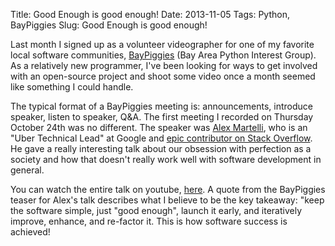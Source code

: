 Title: Good Enough is good enough!
Date: 2013-11-05
Tags: Python, BayPiggies
Slug: Good Enough is good enough!

Last month I signed up as a volunteer videographer for one of my favorite local software communities, [BayPiggies][1] (Bay Area Python Interest Group). As a relatively new programmer, I've been looking for ways to get involved with an open-source project and shoot some video once a month seemed like something I could handle.

The typical format of a BayPiggies meeting is: announcements, introduce speaker, listen to speaker, Q&A. The first meeting I recorded on Thursday October 24th was no different. The speaker was [Alex Martelli][2], who is an "Uber Technical Lead" at Google and [epic contributor on Stack Overflow][3]. He gave a really interesting talk about our obsession with perfection as a society and how that doesn't really work well with software development in general.

You can watch the entire talk on youtube, [here][4]. A quote from the BayPiggies teaser for Alex's talk describes what I believe to be the key takeaway: "keep the software simple, just "good enough", launch it early, and iteratively improve, enhance, and re-factor it. This is how software success is achieved!

[1]: http://baypiggies.net "BayPiggies Python Interest Group"
[2]: http://en.wikipedia.org/wiki/Alex_Martelli "Alex Martelli's Wikipedia page"
[3]: http://stackoverflow.com/users/95810/alex-martelli "Alex Martelli's Stack Overflow Profile"
[4]: http://youtu.be/GcdcLoEJleI "Link to Alex Martelli talk on Youtube"
